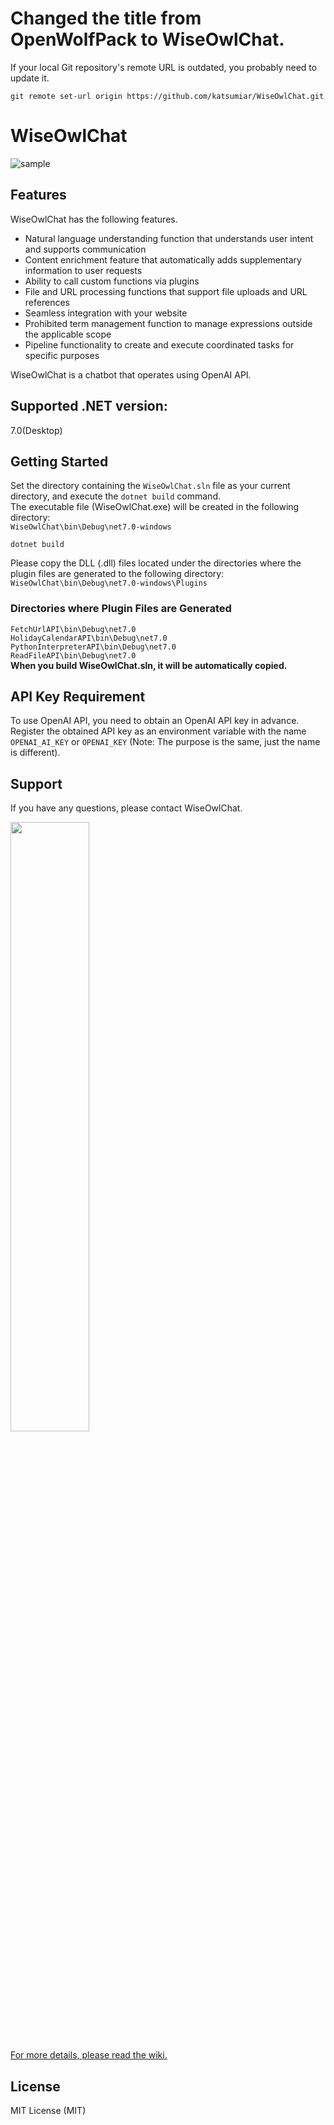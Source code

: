 # Changed the title from OpenWolfPack to WiseOwlChat.

If your local Git repository's remote URL is outdated, you probably need to update it.
```
git remote set-url origin https://github.com/katsumiar/WiseOwlChat.git
```

# WiseOwlChat
![sample](https://github.com/katsumiar/WiseOwlChat/assets/63950487/d10819fd-875a-4146-88f8-45def8065af2)

## Features
WiseOwlChat has the following features.
- Natural language understanding function that understands user intent and supports communication
- Content enrichment feature that automatically adds supplementary information to user requests
- Ability to call custom functions via plugins
- File and URL processing functions that support file uploads and URL references
- Seamless integration with your website
- Prohibited term management function to manage expressions outside the applicable scope
- Pipeline functionality to create and execute coordinated tasks for specific purposes

WiseOwlChat is a chatbot that operates using OpenAI API.

## Supported .NET version:
7.0(Desktop)

## Getting Started
Set the directory containing the `WiseOwlChat.sln` file as your current directory, and execute the `dotnet build` command.  
The executable file (WiseOwlChat.exe) will be created in the following directory:  
`WiseOwlChat\bin\Debug\net7.0-windows`

```
dotnet build
```

Please copy the DLL (.dll) files located under the directories where the plugin files are generated to the following directory:  
`WiseOwlChat\bin\Debug\net7.0-windows\Plugins`

### Directories where Plugin Files are Generated
`FetchUrlAPI\bin\Debug\net7.0`  
`HolidayCalendarAPI\bin\Debug\net7.0`  
`PythonInterpreterAPI\bin\Debug\net7.0`  
`ReadFileAPI\bin\Debug\net7.0`  
**When you build WiseOwlChat.sln, it will be automatically copied.**  

## API Key Requirement
To use OpenAI API, you need to obtain an OpenAI API key in advance.  
Register the obtained API key as an environment variable with the name `OPENAI_AI_KEY` or `OPENAI_KEY` (Note: The purpose is the same, just the name is different).  

## Support
If you have any questions, please contact WiseOwlChat.  
  
<img src="https://github.com/katsumiar/WiseOwlChat/assets/63950487/39264774-b53d-436d-ad05-f0d5bf9904cb" width="50%">  
  
[For more details, please read the wiki.](https://github.com/katsumiar/WiseOwlChat/wiki)  

## License
MIT License (MIT)  
